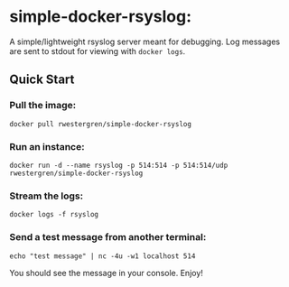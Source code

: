 # simple-docker-rsyslog:
A simple/lightweight rsyslog server meant for debugging. Log messages are sent to stdout for viewing with `docker logs`.

## Quick Start
### Pull the image:
`docker pull rwestergren/simple-docker-rsyslog`

### Run an instance:
`docker run -d --name rsyslog -p 514:514 -p 514:514/udp rwestergren/simple-docker-rsyslog`

### Stream the logs:
`docker logs -f rsyslog`

### Send a test message from another terminal:
`echo "test message" | nc -4u -w1 localhost 514`

You should see the message in your console. Enjoy!
